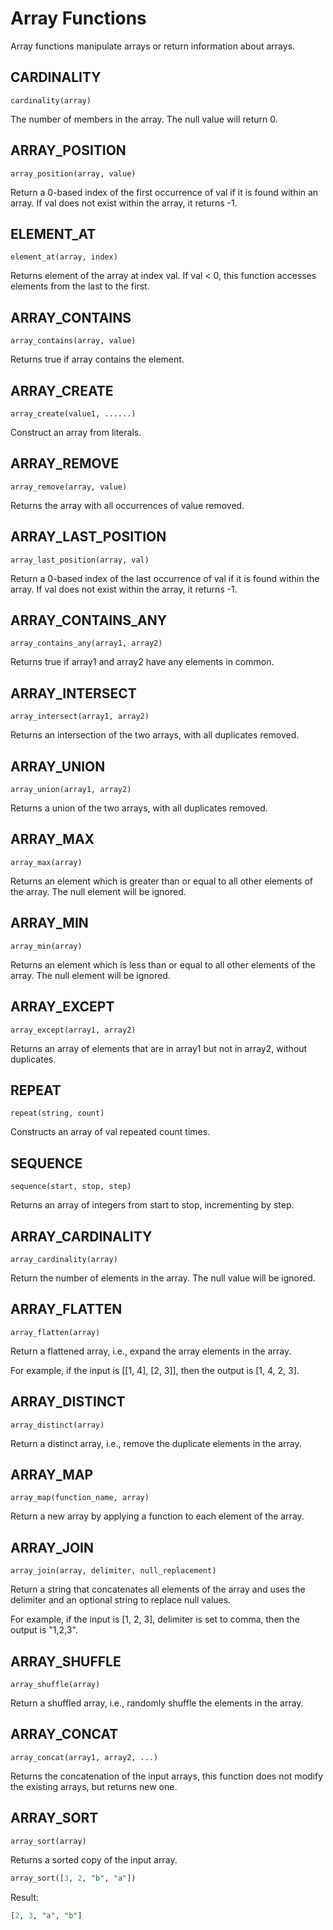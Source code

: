 # Array Functions

Array functions manipulate arrays or return information about arrays.

## CARDINALITY

```text
cardinality(array)
```

The number of members in the array. The null value will return 0.

## ARRAY_POSITION

```text
array_position(array, value)
```

Return a 0-based index of the first occurrence of val if it is found within an array. If val does not exist within the
array, it returns -1.

## ELEMENT_AT

```text
element_at(array, index)
```

Returns element of the array at index val. If val < 0, this function accesses elements from the last to the first.

## ARRAY_CONTAINS

```text
array_contains(array, value)
```

Returns true if array contains the element.

## ARRAY_CREATE

```text
array_create(value1, ......)
```

Construct an array from literals.

## ARRAY_REMOVE

```text
array_remove(array, value)
```

Returns the array with all occurrences of value removed.

## ARRAY_LAST_POSITION

```text
array_last_position(array, val)
```

Return a 0-based index of the last occurrence of val if it is found within the array. If val does not exist within the
array, it returns -1.

## ARRAY_CONTAINS_ANY

```text
array_contains_any(array1, array2)
```

Returns true if array1 and array2 have any elements in common.

## ARRAY_INTERSECT

```text
array_intersect(array1, array2)
```

Returns an intersection of the two arrays, with all duplicates removed.

## ARRAY_UNION

```text
array_union(array1, array2)
```

Returns a union of the two arrays, with all duplicates removed.

## ARRAY_MAX

```text
array_max(array)
```

Returns an element which is greater than or equal to all other elements of the array. The null element will be ignored.

## ARRAY_MIN

```text
array_min(array)
```

Returns an element which is less than or equal to all other elements of the array. The null element will be ignored.

## ARRAY_EXCEPT

```text
array_except(array1, array2)
```

Returns an array of elements that are in array1 but not in array2, without duplicates.

## REPEAT

```text
repeat(string, count)
```

Constructs an array of val repeated count times.

## SEQUENCE

```text
sequence(start, stop, step)
```

Returns an array of integers from start to stop, incrementing by step.

## ARRAY_CARDINALITY

```text
array_cardinality(array)
```

Return the number of elements in the array. The null value will be ignored.

## ARRAY_FLATTEN

```text
array_flatten(array)
```

Return a flattened array, i.e., expand the array elements in the array.

For example, if the input is [[1, 4], [2, 3]], then the output is [1, 4, 2, 3].

## ARRAY_DISTINCT

```text
array_distinct(array)
```

Return a distinct array, i.e., remove the duplicate elements in the array.

## ARRAY_MAP

```text
array_map(function_name, array)
```

Return a new array by applying a function to each element of the array.

## ARRAY_JOIN

```text
array_join(array, delimiter, null_replacement)
```

Return a string that concatenates all elements of the array and uses the delimiter and an optional string to replace null values.

For example, if the input is [1, 2, 3], delimiter is set to comma, then the output is "1,2,3".

## ARRAY_SHUFFLE

```text
array_shuffle(array)
```

Return a shuffled array, i.e., randomly shuffle the elements in the array.

## ARRAY_CONCAT

```text
array_concat(array1, array2, ...)
```

Returns the concatenation of the input arrays, this function does not modify the existing arrays, but returns new one.

## ARRAY_SORT

```text
array_sort(array)
```

Returns a sorted copy of the input array.

```sql
array_sort([3, 2, "b", "a"])
```

Result:

```sql
[2, 3, "a", "b"]
```